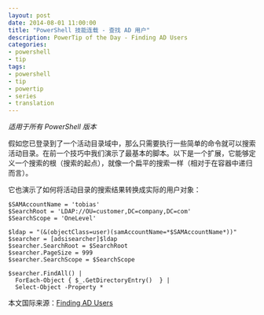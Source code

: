 ```yaml
---
layout: post
date: 2014-08-01 11:00:00
title: "PowerShell 技能连载 - 查找 AD 用户"
description: PowerTip of the Day - Finding AD Users
categories:
- powershell
- tip
tags:
- powershell
- tip
- powertip
- series
- translation
---
```

_适用于所有 PowerShell 版本_

假如您已登录到了一个活动目录域中，那么只需要执行一些简单的命令就可以搜索活动目录。在前一个技巧中我们演示了最基本的脚本。以下是一个扩展，它能够定义一个搜索的根（搜索的起点），就像一个扁平的搜索一样（相对于在容器中递归而言）。

它也演示了如何将活动目录的搜索结果转换成实际的用户对象：

    $SAMAccountName = 'tobias'
    $SearchRoot = 'LDAP://OU=customer,DC=company,DC=com'
    $SearchScope = 'OneLevel'
    
    $ldap = "(&(objectClass=user)(samAccountName=*$SAMAccountName*))"
    $searcher = [adsisearcher]$ldap
    $searcher.SearchRoot = $SearchRoot
    $searcher.PageSize = 999
    $searcher.SearchScope = $SearchScope
    
    $searcher.FindAll() | 
      ForEach-Object { $_.GetDirectoryEntry()  } | 
      Select-Object -Property *

<!--more-->
本文国际来源：[Finding AD Users](http://community.idera.com/powershell/powertips/b/tips/posts/finding-ad-users)
